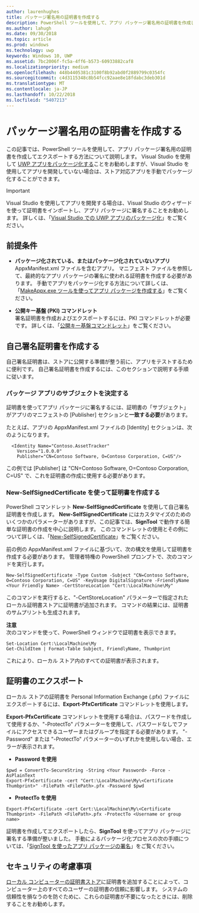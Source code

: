 ```yaml
---
author: laurenhughes
title: パッケージ署名用の証明書を作成する
description: PowerShell ツールを使用して、アプリ パッケージ署名用の証明書を作成してエクスポートします。
ms.author: lahugh
ms.date: 09/30/2018
ms.topic: article
ms.prod: windows
ms.technology: uwp
keywords: Windows 10, UWP
ms.assetid: 7bc2006f-fc5a-4ff6-b573-60933882caf8
ms.localizationpriority: medium
ms.openlocfilehash: 448b4405381c3100f8b92abd0f2889799c0354fc
ms.sourcegitcommit: c4d3115348c8b54fcc92aae8e18fdabc3deb301d
ms.translationtype: MT
ms.contentlocale: ja-JP
ms.lasthandoff: 10/22/2018
ms.locfileid: "5407213"
---
```

# <a name="create-a-certificate-for-package-signing"></a>パッケージ署名用の証明書を作成する


この記事では、PowerShell ツールを使用して、アプリ パッケージ署名用の証明書を作成してエクスポートする方法について説明します。 Visual Studio を使用して [UWP アプリをパッケージ化する](https://msdn.microsoft.com/windows/uwp/packaging/packaging-uwp-apps)ことをお勧めしますが、Visual Studio を使用してアプリを開発していない場合は、ストア対応アプリを手動でパッケージ化することができます。

> [!IMPORTANT] 
> Visual Studio を使用してアプリを開発する場合は、Visual Studio のウィザードを使って証明書をインポートし、アプリ パッケージに署名することをお勧めします。 詳しくは、「[Visual Studio での UWP アプリのパッケージ化](https://msdn.microsoft.com/windows/uwp/packaging/packaging-uwp-apps)」をご覧ください。

## <a name="prerequisites"></a>前提条件

- **パッケージ化されている、またはパッケージ化されていないアプリ**  
AppxManifest.xml ファイルを含むアプリ。 マニフェスト ファイルを参照して、最終的なアプリ パッケージの署名に使われる証明書を作成する必要があります。 手動でアプリをパッケージ化する方法について詳しくは、「[MakeAppx.exe ツールを使ってアプリ パッケージを作成する](https://msdn.microsoft.com/windows/uwp/packaging/create-app-package-with-makeappx-tool)」をご覧ください。

- **公開キー基盤 (PKI) コマンドレット**  
署名証明書を作成およびエクスポートするには、PKI コマンドレットが必要です。 詳しくは、「[公開キー基盤コマンドレット](https://docs.microsoft.com/powershell/module/pkiclient/)」をご覧ください。

## <a name="create-a-self-signed-certificate"></a>自己署名証明書を作成する

自己署名証明書は、ストアに公開する準備が整う前に、アプリをテストするために便利です。 自己署名証明書を作成するには、このセクションで説明する手順に従います。

### <a name="determine-the-subject-of-your-packaged-app"></a>パッケージ アプリのサブジェクトを決定する  

証明書を使ってアプリ パッケージに署名するには、証明書の「サブジェクト」がアプリのマニフェストの [Publisher] セクションと**一致する必要**があります。

たとえば、アプリの AppxManifest.xml ファイルの [Identity] セクションは、次のようになります。
```
  <Identity Name="Contoso.AssetTracker" 
    Version="1.0.0.0" 
    Publisher="CN=Contoso Software, O=Contoso Corporation, C=US"/>
```

この例では [Publisher] は "CN=Contoso Software, O=Contoso Corporation, C=US" で、これを証明書の作成に使用する必要があります。 

### <a name="use-new-selfsignedcertificate-to-create-a-certificate"></a>**New-SelfSignedCertificate** を使って証明書を作成する
PowerShell コマンドレット **New-SelfSignedCertificate** を使用して自己署名証明書を作成します。 **New-SelfSignedCertificate** にはカスタマイズのためのいくつかのパラメーターがありますが、この記事では、**SignTool** で動作する簡単な証明書の作成を中心に説明します。 このコマンドレットの使用とその例について詳しくは、「[New-SelfSignedCertificate](https://docs.microsoft.com/powershell/module/pkiclient/New-SelfSignedCertificate)」をご覧ください。

前の例の AppxManifest.xml ファイルに基づいて、次の構文を使用して証明書を作成する必要があります。 管理者特権の PowerShell プロンプトで、次のコマンドを実行します。
```
New-SelfSignedCertificate -Type Custom -Subject "CN=Contoso Software, O=Contoso Corporation, C=US" -KeyUsage DigitalSignature -FriendlyName <Your Friendly Name> -CertStoreLocation "Cert:\LocalMachine\My"
```

このコマンドを実行すると、"-CertStoreLocation" パラメーターで指定されたローカル証明書ストアに証明書が追加されます。 コマンドの結果には、証明書のサムプリントも生成されます。  

**注意**  
次のコマンドを使って、PowerShell ウィンドウで証明書を表示できます。
```
Set-Location Cert:\LocalMachine\My
Get-ChildItem | Format-Table Subject, FriendlyName, Thumbprint
```
これにより、ローカル ストア内のすべての証明書が表示されます。

## <a name="export-a-certificate"></a>証明書のエクスポート 

ローカル ストアの証明書を Personal Information Exchange (.pfx) ファイルにエクスポートするには、**Export-PfxCertificate** コマンドレットを使用します。

**Export-PfxCertificate** コマンドレットを使用する場合は、パスワードを作成して使用するか、"-ProtectTo" パラメーターを使用して、パスワードなしでファイルにアクセスできるユーザーまたはグループを指定する必要があります。 "-Password" または "-ProtectTo" パラメーターのいずれかを使用しない場合、エラーが表示されます。

- **Password を使用**
```
$pwd = ConvertTo-SecureString -String <Your Password> -Force -AsPlainText 
Export-PfxCertificate -cert "Cert:\LocalMachine\My\<Certificate Thumbprint>" -FilePath <FilePath>.pfx -Password $pwd
```

- **ProtectTo を使用**
```
Export-PfxCertificate -cert Cert:\LocalMachine\My\<Certificate Thumbprint> -FilePath <FilePath>.pfx -ProtectTo <Username or group name>
```

証明書を作成してエクスポートしたら、**SignTool** を使ってアプリ パッケージに署名する準備が整いました。 手動によるパッケージ化プロセスの次の手順については、「[SignTool を使ったアプリ パッケージの署名](https://msdn.microsoft.com/windows/uwp/packaging/sign-app-package-using-signtool)」をご覧ください。

## <a name="security-considerations"></a>セキュリティの考慮事項 
[ローカル コンピューターの証明書ストア](https://msdn.microsoft.com/windows/hardware/drivers/install/local-machine-and-current-user-certificate-stores)に証明書を追加することによって、コンピューター上のすべてのユーザーの証明書の信頼に影響します。 システムの信頼性を損なうのを防ぐために、これらの証明書が不要になったときには、削除することをお勧めします。
